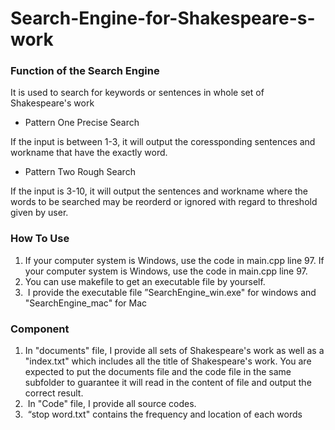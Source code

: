 # Search-Engine-for-Shakespeare-s-work

### Function of the Search Engine
It is used to search for keywords or sentences in whole set of Shakespeare's work
* Pattern One Precise Search

 If the input is between 1-3, it will output the coressponding sentences and workname that have the exactly word.
* Pattern Two Rough Search 

 If the input is 3-10, it will output the sentences and workname where the words to be searched may be reorderd or ignored     with regard to threshold given by user. 
### How To Use

1.  If your computer system is Windows, use the code in main.cpp line 97. If your computer system is Windows, use the code in main.cpp line 97.
2.  You can use makefile to get an executable file by yourself.
3.  I provide the executable file ”SearchEngine_win.exe" for windows and "SearchEngine_mac" for Mac

### Component
1.  In "documents" file, I provide all sets of Shakespeare's work as well as a "index.txt" which includes all the title of Shakespeare's work. You are expected to put the documents file and the code file in the same subfolder to guarantee it will read in the content of file and output the correct result. 
2.  In "Code" file, I provide all source codes.
3.  “stop word.txt" contains the frequency and location of each words
